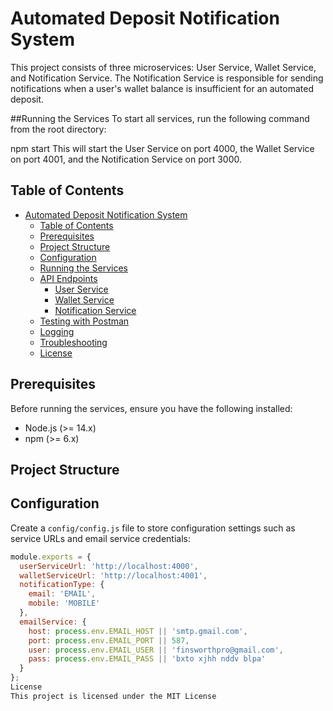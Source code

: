# Automated Deposit Notification System

This project consists of three microservices: User Service, Wallet Service, and Notification Service. The Notification Service is responsible for sending notifications when a user's wallet balance is insufficient for an automated deposit.

##Running the Services
To start all services, run the following command from the root directory:
 
npm start
This will start the User Service on port 4000, the Wallet Service on port 4001, and the Notification Service on port 3000.
## Table of Contents

- [Automated Deposit Notification System](#automated-deposit-notification-system)
  - [Table of Contents](#table-of-contents)
  - [Prerequisites](#prerequisites)
  - [Project Structure](#project-structure)
  - [Configuration](#configuration)
  - [Running the Services](#running-the-services)
  - [API Endpoints](#api-endpoints)
    - [User Service](#user-service)
    - [Wallet Service](#wallet-service)
    - [Notification Service](#notification-service)
  - [Testing with Postman](#testing-with-postman)
  - [Logging](#logging)
  - [Troubleshooting](#troubleshooting)
  - [License](#license)

## Prerequisites

Before running the services, ensure you have the following installed:

- Node.js (>= 14.x)
- npm (>= 6.x)

## Project Structure


## Configuration

Create a `config/config.js` file to store configuration settings such as service URLs and email service credentials:

```javascript
module.exports = {
  userServiceUrl: 'http://localhost:4000',
  walletServiceUrl: 'http://localhost:4001',
  notificationType: {
    email: 'EMAIL',
    mobile: 'MOBILE'
  },
  emailService: {
    host: process.env.EMAIL_HOST || 'smtp.gmail.com',
    port: process.env.EMAIL_PORT || 587,
    user: process.env.EMAIL_USER || 'finsworthpro@gmail.com',
    pass: process.env.EMAIL_PASS || 'bxto xjhh nddv blpa'
  }
};
License
This project is licensed under the MIT License
